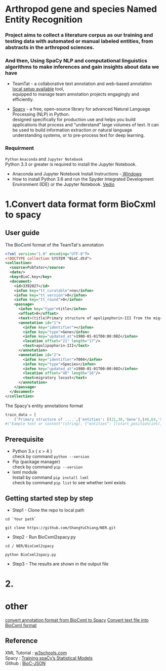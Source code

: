 # Arthropod gene and species Named Entity Recognition

### Project aims to collect a literature corpus as our training and testing data with automated or manual labeled entities, from abstracts in the arthropod sciences. <bt>
### And then, Using SpaCy NLP and computational linguistics algorithms to make inferences and gain insights about data we have


* TeamTat - a collaborative text annotation and web-based annotation [local setup available](https://www.teamtat.org) tool,<br>equipped to manage team annotation projects engagingly and efficiently.

* [Spacy](https://spacy.io/usage/spacy-101#whats-spacy) - a free, open-source library for advanced Natural Language Processing (NLP) in Python.<br>
designed specifically for production use and helps you build applications that process and “understand” large volumes of text. It can be used to build information extraction or natural language understanding systems, or to pre-process text for deep learning.

### Requirment
`Python` `Anaconda` and `Jupyter Notebook`<br>
Python 3.3 or greater is required to install the Jupyter Notebook.
* Anaconda and Jupyter Notebook Install Instructions -[ Windows ](https://mas-dse.github.io/startup/anaconda-windows-install/)
* How to install Python 3.6 and run the Spyder Integrated Development Environment (IDE) or the Jupyter Notebook. [Vedio]( https://www.youtube.com/watch?v=LrMOrMb8-3s)


# 1.Convert data format form BioCxml to spacy
## User guide
The BioCxml format of the TeamTat's annotation
```xml
<?xml version="1.0" encoding="UTF-8"?>
<!DOCTYPE collection SYSTEM "BioC.dtd">
<collection>
  <source>PubTator</source>
  <date/>
  <key>BioC.key</key>
  <document>
    <id>3392027</id>
    <infon key="tt_curatable">no</infon>
    <infon key="tt_version">0</infon>
    <infon key="tt_round">0</infon>
    <passage>
      <infon key="type">title</infon>
      <offset>0</offset>
      <text>(title)Primary structure of apolipophorin-III from the migratory locust, Locusta migratoria. Potential amphipathic structures and molecular evolution of an insect apolipoprotein.</text>
      <annotation id="1">
        <infon key="identifier"></infon>
        <infon key="type">Gene</infon>
        <infon key="updated_at">1980-01-01T00:00:00Z</infon>
        <location offset="21" length="17"/>
        <text>apolipophorin-III</text>
      </annotation>
      <annotation id="2">
        <infon key="identifier">7004</infon>
        <infon key="type">Species</infon>
        <infon key="updated_at">1980-01-01T00:00:00Z</infon>
        <location offset="48" length="16"/>
        <text>migratory locust</text>
      </annotation>
    </passage>
  </document>
</collection>

```

The Spacy's entity annotations format
```python
train_data = [
    ('Primary structure of ....',{'entities': [(21,38,'Gene'),(48,64,'Species'),(66,84,'Species'),(225,242,'Gene'),(248,266,'Species'),(423,440,'Gene'),(450,466,'Species'),(468,481,'Species'),(597,610,'Species'),(969,978,'Species'),(1159,1168,'Species'),(1234,1243,'Species')]}),(ex2),(ex3)]
#("Eample text or content"(string), {"entities": [(start_position(int), end_position(int), "label_name"(string))]})
```

## Prerequisite
- Python 3.x { x > 4 }  
check by command  `python --version`  
- Pip (package manager)  
check by command  `pip --version`  
- lxml module  
Install by command `pip install lxml`  
check by command   `pip list` to see whether lxml exists


## Getting started step by step 

- Step1 - Clone the repo to local path
```
cd `Your path`
```
```
git clone https://github.com/ShangYuChiang/NER.git
```

- Step2 - Run BioCxml2spacy.py

```
cd / NER/BioCxml2spacy
```
```
python BioCxml2spacy.py
```
- Step3 - The results are shown in the output file

# 2.

# other
[convert annotation format from BioCxml to Spacy](https://github.com/ShangYuChiang/BioCxml2spacy)
[Convert text file into BioCxml format](https://github.com/ShangYuChiang/txt2BioCxml)


## Reference
XML Tutorial : [w3schools.com](https://docs.python.org/2/library/xml.etree.elementtree.html)  
Spacy : [Training spaCy’s Statistical Models](https://spacy.io/usage/training)  
Github : [BioC-JSON](https://github.com/ncbi-nlp/BioC-JSON)

